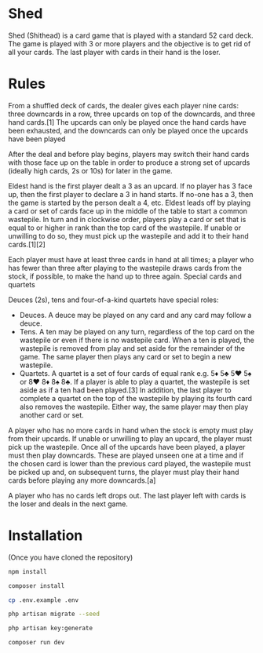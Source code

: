 # Shed
Shed (Shithead) is a card game that is played with a standard 52 card deck. The game is played with 3 or more players and the objective is to get rid of all your cards. The last player with cards in their hand is the loser.

# Rules
From a shuffled deck of cards, the dealer gives each player nine cards: three downcards in a row, three upcards on top of the downcards, and three hand cards.[1] The upcards can only be played once the hand cards have been exhausted, and the downcards can only be played once the upcards have been played

After the deal and before play begins, players may switch their hand cards with those face up on the table in order to produce a strong set of upcards (ideally high cards, 2s or 10s) for later in the game.

Eldest hand is the first player dealt a 3 as an upcard. If no player has 3 face up, then the first player to declare a 3 in hand starts. If no-one has a 3, then the game is started by the person dealt a 4, etc. Eldest leads off by playing a card or set of cards face up in the middle of the table to start a common wastepile. In turn and in clockwise order, players play a card or set that is equal to or higher in rank than the top card of the wastepile. If unable or unwilling to do so, they must pick up the wastepile and add it to their hand cards.[1][2]

Each player must have at least three cards in hand at all times; a player who has fewer than three after playing to the wastepile draws cards from the stock, if possible, to make the hand up to three again.
Special cards and quartets

Deuces (2s), tens and four-of-a-kind quartets have special roles:
- Deuces. A deuce may be played on any card and any card may follow a deuce.
- Tens. A ten may be played on any turn, regardless of the top card on the wastepile or even if there is no wastepile card. When a ten is played, the wastepile is removed from play and set aside for the remainder of the game. The same player then plays any card or set to begin a new wastepile.
- Quartets. A quartet is a set of four cards of equal rank e.g. 5♦ 5♣ 5♥ 5♠ or 8♥ 8♦ 8♠ 8♣. If a player is able to play a quartet, the wastepile is set aside as if a ten had been played.[3] In addition, the last player to complete a quartet on the top of the wastepile by playing its fourth card also removes the wastepile. Either way, the same player may then play another card or set.

A player who has no more cards in hand when the stock is empty must play from their upcards. If unable or unwilling to play an upcard, the player must pick up the wastepile. Once all of the upcards have been played, a player must then play downcards. These are played unseen one at a time and if the chosen card is lower than the previous card played, the wastepile must be picked up and, on subsequent turns, the player must play their hand cards before playing any more downcards.[a]

A player who has no cards left drops out. The last player left with cards is the loser and deals in the next game.
# Installation
(Once you have cloned the repository)

```bash
npm install
```
```bash
composer install
```
```bash
cp .env.example .env
```
```bash
php artisan migrate --seed
```
```bash
php artisan key:generate
```
```bash
composer run dev
```
